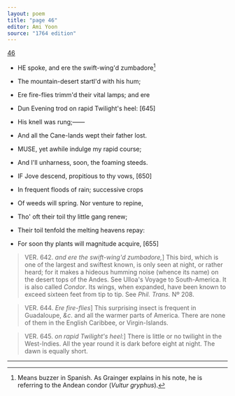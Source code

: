 ```yaml
---
layout: poem
title: "page 46"
editor: Ami Yoon
source: "1764 edition"
---
```



[46]()  

- HE spoke, and ere the swift-wing'd zumbadore[^f46n1]  
- The mountain-desert startl'd with his hum;  
- Ere fire-flies trimm'd their vital lamps; and ere  
- Dun Evening trod on rapid Twilight's heel: [645]  
- His knell was rung;——  
- And all the Cane-lands wept their father lost.  

- MUSE, yet awhile indulge my rapid course;  
- And I'll unharness, soon, the foaming steeds.  

- IF Jove descend, propitious to thy vows, [650]  
- In frequent floods of rain; successive crops  
- Of weeds will spring. Nor venture to repine,  
- Tho' oft their toil thy little gang renew;  
- Their toil tenfold the melting heavens repay:  
- For soon thy plants will magnitude acquire, [655]  

> VER. 642. *and ere the swift-wing'd zumbadore,*\] This bird, which is one of the largest and swiftest known, is only seen at night, or rather heard; for it makes a hideous humming noise (whence its name) on the desert tops of the Andes. See Ulloa's Voyage to South-America. It is also called *Condor*. Its wings, when expanded, have been known to exceed sixteen feet from tip to tip. See *Phil. Trans.* Nº 208.  

> VER. 644. *Ere fire-flies*\] This surprising insect is frequent in Guadaloupe, *&c*. and all the warmer parts of America. There are none of them in the English Caribbee, or Virgin-Islands.  

> VER. 645. *on rapid Twilight's heel:*\] There is little or no twilight in the West-Indies. All the year round it is dark before eight at night. The dawn is equally short.

[^f46n1]: Means buzzer in Spanish. As Grainger explains in his note, he is referring to the Andean condor (*Vultur gryphus*). 

---